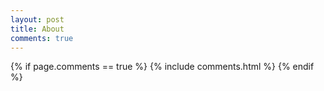 ```yaml
---
layout: post
title: About
comments: true
---
```



{% if page.comments == true %}
  {% include comments.html %}
{% endif %}